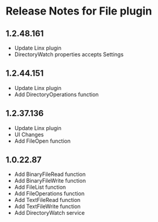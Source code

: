 # Release Notes for File plugin

<a id="1_2_48_161"></a>
## 1.2.48.161
- Update Linx plugin
- DirectoryWatch properties accepts Settings

<a id="1_2_44_151"></a>
## 1.2.44.151
- Update Linx plugin
- Add DirectoryOperations function

<a id="1_2_37_136"></a>
## 1.2.37.136
- Update Linx plugin
- UI Changes
- Add FileOpen function

<a id="1_0_22_87"></a>
## 1.0.22.87
- Add BinaryFileRead function
- Add BinaryFileWrite function
- Add FileList function
- Add FileOperations function
- Add TextFileRead function
- Add TextFileWrite function
- Add DirectoryWatch service
